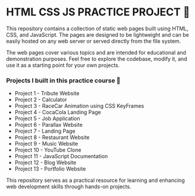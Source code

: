 # HTML CSS JS PRACTICE PROJECT 🚀 

This repository contains a collection of static web pages built using HTML, CSS, and JavaScript. The pages are designed to be lightweight and can be easily hosted on any web server or served directly from the file system.

The web pages cover various topics and are intended for educational and demonstration purposes. Feel free to explore the codebase, modify it, and use it as a starting point for your own projects.

### Projects I built in this practice course 🚀
- Project 1 - Tribute Website
- Project 2 - Calculator
- Project 3 - RaceCar Animation using CSS KeyFrames
- Project 4 - CocaCola Landing Page
- Project 5 - Job Application
- Project 6 - Parallax Website
- Project 7 - Landing Page
- Project 8 - Restaurant Website
- Project 9 - Music Website
- Project 10 - YouTube Clone
- Project 11 - JavaScript Documentation
- Project 12 - Blog Website
- Project 13 - Portfolio Website

This repository serves as a practical resource for learning and enhancing web development skills through hands-on projects.
